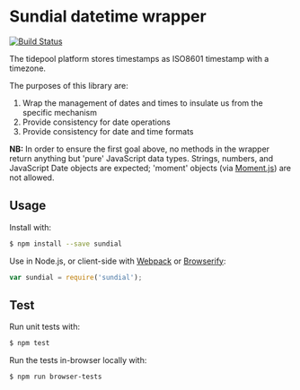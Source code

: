 Sundial datetime wrapper
========================

[![Build Status](https://travis-ci.com/tidepool-org/sundial.svg?branch=master)](https://travis-ci.com/tidepool-org/sundial)

The tidepool platform stores timestamps as ISO8601 timestamp with a timezone.

The purposes of this library are:

1. Wrap the management of dates and times to insulate us from the specific mechanism
1. Provide consistency for date operations
1. Provide consistency for date and time formats

**NB:** In order to ensure the first goal above, no methods in the wrapper return anything but 'pure' JavaScript data types. Strings, numbers, and JavaScript Date objects are expected; 'moment' objects (via [Moment.js](http://momentjs.com/)) are not allowed.

## Usage

Install with:

```bash
$ npm install --save sundial
```

Use in Node.js, or client-side with [Webpack](webpack.github.io/) or [Browserify](browserify.org):

```javascript
var sundial = require('sundial');
```

## Test

Run unit tests with:

```bash
$ npm test
```

Run the tests in-browser locally with:

```bash
$ npm run browser-tests
```
